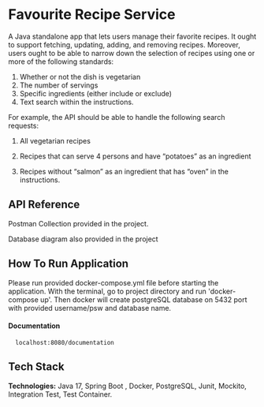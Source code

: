 
# Favourite Recipe Service

A Java standalone app that lets users manage their favorite recipes. It ought to support fetching, updating, adding, and removing recipes. Moreover, users ought to be able to narrow down the selection of recipes using one or more of the following standards:

1. Whether or not the dish is vegetarian
2. The number of servings
3. Specific ingredients (either include or exclude)
4. Text search within the instructions.

For example, the API should be able to handle the following search requests:

1. All vegetarian recipes

2. Recipes that can serve 4 persons and have “potatoes” as an ingredient

3. Recipes without “salmon” as an ingredient that has “oven” in the instructions.



## API Reference
Postman Collection provided in the project.

Database diagram also provided in the project

## How To Run Application

Please run provided docker-compose.yml file before starting the application.
With the terminal, go to project directory and run 'docker-compose up'. Then docker will create postgreSQL database on 5432 port with provided username/psw and database name.



#### Documentation 

```http
  localhost:8080/documentation 
```



## Tech Stack

**Technologies:** Java 17, Spring Boot , Docker, PostgreSQL,  Junit, Mockito, Integration Test, Test Container.

